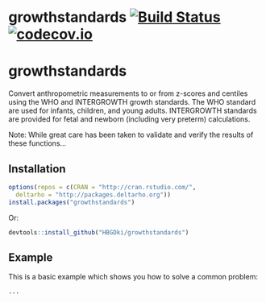 # growthstandards [![Build Status](https://travis-ci.org/HBGDki/growthstandards.svg?branch=master)](https://travis-ci.org/HBGDki/growthstandards) [![codecov.io](https://codecov.io/gh/HBGDki/growthstandards/coverage.svg?branch=master)](https://codecov.io/gh/HBGDki/growthstandards?branch=master)

# growthstandards

Convert anthropometric measurements to or from z-scores and centiles using the WHO and INTERGROWTH growth standards. The WHO standard are used for infants, children, and young adults. INTERGROWTH standards are provided for fetal and newborn (including very preterm) calculations.

Note: While great care has been taken to validate and verify the results of these functions...

## Installation

```r
options(repos = c(CRAN = "http://cran.rstudio.com/",
  deltarho = "http://packages.deltarho.org"))
install.packages("growthstandards")
```

Or:

```r
devtools::install_github("HBGDki/growthstandards")
```

## Example

This is a basic example which shows you how to solve a common problem:

```R
...
```
